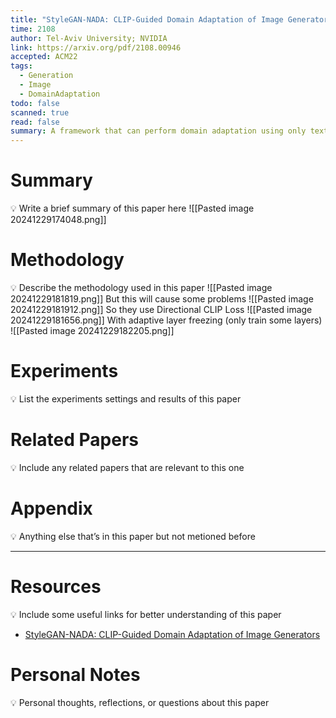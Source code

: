 ```yaml
---
title: "StyleGAN-NADA: CLIP-Guided Domain Adaptation of Image Generators"
time: 2108
author: Tel-Aviv University; NVIDIA
link: https://arxiv.org/pdf/2108.00946
accepted: ACM22
tags:
  - Generation
  - Image
  - DomainAdaptation
todo: false
scanned: true
read: false
summary: A framework that can perform domain adaptation using only text guidance with CLIP.
---
```

# Summary
💡 Write a brief summary of this paper here
![[Pasted image 20241229174048.png]]
# Methodology
💡 Describe the methodology used in this paper
![[Pasted image 20241229181819.png]]
But this will cause some problems
![[Pasted image 20241229181912.png]]
So they use Directional CLIP Loss
![[Pasted image 20241229181656.png]]
With adaptive layer freezing (only train some layers)
![[Pasted image 20241229182205.png]]
# Experiments
💡 List the experiments settings and results of this paper

# Related Papers
💡 Include any related papers that are relevant to this one

# Appendix
💡 Anything else that’s in this paper but not metioned before

---
# Resources
💡 Include some useful links for better understanding of this paper
- [StyleGAN-NADA: CLIP-Guided Domain Adaptation of Image Generators](https://stylegan-nada.github.io/)
# Personal Notes
💡 Personal thoughts, reflections, or questions about this paper